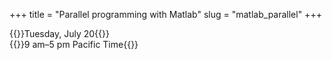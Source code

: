 +++
title = "Parallel programming with Matlab"
slug = "matlab_parallel"
+++

{{<cor>}}Tuesday, July 20{{</cor>}}\
{{<cgr>}}9 am–5 pm Pacific Time{{</cgr>}}
